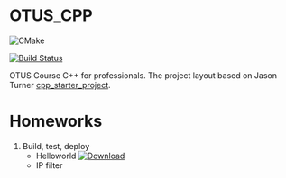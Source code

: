 # OTUS_CPP

![CMake](https://github.com/qrealka/OTUS_CPP/workflows/CMake/badge.svg)

[![Build Status](https://travis-ci.com/qrealka/OTUS_CPP.svg?branch=main)](https://travis-ci.com/qrealka/OTUS_CPP)

OTUS Course C++ for professionals. The project layout based on Jason Turner [cpp_starter_project](https://github.com/lefticus/cpp_starter_project).


# Homeworks
1. Build, test, deploy
    * Helloworld [ ![Download](https://api.bintray.com/packages/qrealka/OTUS/helloworld/images/download.svg) ](https://bintray.com/qrealka/OTUS/helloworld/_latestVersion)
    * IP filter
